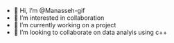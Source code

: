 - 👋 Hi, I’m @Manasseh-gif
- 👀 I’m interested in collaboration
- 🌱 I’m currently working on a project
- 💞️ I’m looking to collaborate on data analyis using c++


<!---
Manasseh-gif/Manasseh-gif is a ✨ special ✨ repository because its `README.md` (this file) appears on your GitHub profile.
You can click the Preview link to take a look at your changes.
--->
